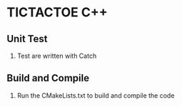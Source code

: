# TICTACTOE C++

## Unit Test
1. Test are written with Catch

## Build and Compile
1. Run the CMakeLists.txt to build and compile the code

